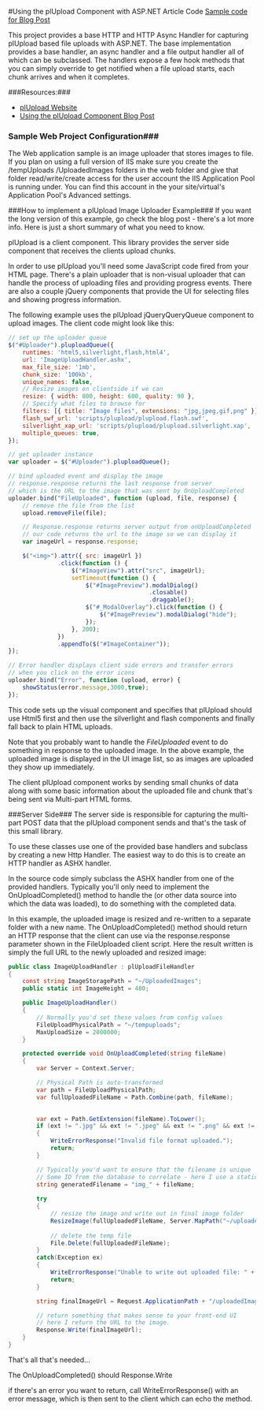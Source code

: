 #Using the plUpload Component with ASP.NET Article Code
[Sample code for Blog Post ](http://www.west-wind.com/weblog/posts/2013/Mar/12/Using-plUpload-to-upload-Files-with-ASPNET)

This project provides a base HTTP and HTTP Async Handler for capturing
plUpload based file uploads with ASP.NET. The base implementation provides 
a base handler, an async handler and a file output handler all of which 
can be subclassed. The handlers expose a few hook methods that you can simply
override to get notified when a file upload starts, each chunk arrives and
when it completes.

###Resources:###

* [plUpload Website](http://www.plupload.com/)
* [Using the plUpload Component Blog Post](http://www.west-wind.com/weblog/posts/2013/Mar/12/Using-plUpload-to-upload-Files-with-ASPNET)

### Sample Web Project Configuration###
The Web application sample is an image uploader that stores images to file.
If you plan on using a full version of IIS make sure you create the 
/tempUploads /UploadedImages folders in the web folder and give that
folder read/write/create access for the user account the IIS 
Application Pool is running under. You can find this account in the
your site/virtual's Application Pool's Advanced settings.

###How to implement a plUpload Image Uploader Example###
If you want the long version of this example, go check the blog post - 
there's a lot more info. Here is just a short summary of what you need to know.

plUpload is a client component. This library provides the server side
component that receives the clients upload chunks.

In order to use plUpload you'll need some JavaScript code fired from your 
HTML page. There's a plain uploader that is non-visual uploader that 
can handle the process of uploading files and providing progress events. 
There are also a couple jQuery components that provide the UI for selecting 
files and showing progress information.

The following example uses the plUpload jQueryQueryQueue component to upload
images. The client code might look like this:

```javascript
// set up the uploader queue
$("#Uploader").pluploadQueue({
    runtimes: 'html5,silverlight,flash,html4',   
    url: 'ImageUploadHandler.ashx',
    max_file_size: '1mb',
    chunk_size: '100kb',
    unique_names: false,
    // Resize images on clientside if we can
    resize: { width: 800, height: 600, quality: 90 },
    // Specify what files to browse for
    filters: [{ title: "Image files", extensions: "jpg,jpeg,gif,png" }],
    flash_swf_url: 'scripts/plupload/plupload.flash.swf',
    silverlight_xap_url: 'scripts/plupload/plupload.silverlight.xap',
    multiple_queues: true,
});

// get uploader instance
var uploader = $("#Uploader").pluploadQueue();      

// bind uploaded event and display the image
// response.response returns the last response from server
// which is the URL to the image that was sent by OnUploadCompleted
uploader.bind("FileUploaded", function (upload, file, response) {
    // remove the file from the list
    upload.removeFile(file);

    // Response.response returns server output from onUploadCompleted
    // our code returns the url to the image so we can display it
    var imageUrl = response.response;

    $("<img>").attr({ src: imageUrl })
              .click(function () {
                  $("#ImageView").attr("src", imageUrl);
                  setTimeout(function () {
                      $("#ImagePreview").modalDialog()
                                        .closable()
                                        .draggable();
                      $("#_ModalOverlay").click(function () {
                          $("#ImagePreview").modalDialog("hide");
                      });
                  }, 200);
              })
              .appendTo($("#ImageContainer"));
});

// Error handler displays client side errors and transfer errors
// when you click on the error icons
uploader.bind("Error", function (upload, error) {
    showStatus(error.message,3000,true);
});
```

This code sets up the visual component and specifies that plUpload should
use Html5 first and then use the silverlight and flash components and finally
fall back to plain HTML uploads.

Note that you probably want to handle the *FileUploaded* event to do something
in response to the uploaded image. In the above example, the uploaded
image is displayed in the UI image list, so as images are uploaded they
show up immediately.

The client plUpload component works by sending small chunks of data along
with some basic information about the uploaded file and chunk that's being
sent via Multi-part HTML forms.

###Server Side###
The server side is responsible for capturing the multi-part POST data
that the plUpload component sends and that's the task of this small library.

To use these classes use one of the provided base handlers and subclass
by creating a new Http Handler. The easiest way to do this is to create
an HTTP handler as ASHX handler. 

In the source code simply subclass the ASHX handler from one of the provided handlers. 
Typically you'll only need to implement the OnUploadCompleted() method to handle
the (or other data source into which the data was loaded), to do something 
with the completed data.

In this example, the uploaded image is resized and re-written to a separate 
folder with a new name. The OnUploadCompleted() method should return an
HTTP response that the client can use via the response.response parameter
shown in the FileUploaded client script. Here the result written is simply
the full URL to the newly uploaded and resized image:

```C#
public class ImageUploadHandler : plUploadFileHandler
{
    const string ImageStoragePath = "~/UploadedImages";        
    public static int ImageHeight = 480;

    public ImageUploadHandler()
    {
        // Normally you'd set these values from config values
        FileUploadPhysicalPath = "~/tempuploads";
        MaxUploadSize = 2000000;
    }       

    protected override void OnUploadCompleted(string fileName)
    {
        var Server = Context.Server;

        // Physical Path is auto-transformed
        var path = FileUploadPhysicalPath;
        var fullUploadedFileName = Path.Combine(path, fileName);

            
        var ext = Path.GetExtension(fileName).ToLower();
        if (ext != ".jpg" && ext != ".jpeg" && ext != ".png" && ext != ".gif")            
        {
            WriteErrorResponse("Invalid file format uploaded.");
            return;
        }

        // Typically you'd want to ensure that the filename is unique
        // Some ID from the database to correlate - here I use a static img_ prefix
        string generatedFilename = "img_" + fileName;
            
        try
        {
            // resize the image and write out in final image folder
            ResizeImage(fullUploadedFileName, Server.MapPath("~/uploadedImages/"+ generatedFilename), ImageHeight);
                
            // delete the temp file
            File.Delete(fullUploadedFileName);
        }
        catch(Exception ex)
        {
            WriteErrorResponse("Unable to write out uploaded file: " + ex.Message);
            return;
        }

        string finalImageUrl = Request.ApplicationPath + "/uploadedImages/" + generatedFilename;

        // return something that makes sense to your front-end UI
        // here I return the URL to the image.
        Response.Write(finalImageUrl);
    }
}
```

That's all that's needed... 

The OnUploadCompleted() should Response.Write

if there's an error you want to return, call WriteErrorResponse() with
an error message, which is then sent to the client which can echo the method.